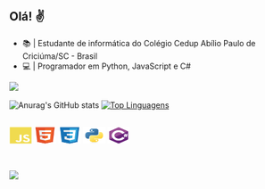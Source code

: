 ## Olá! ✌

- 📚 | Estudante de informática do Colégio Cedup Abílio Paulo de Criciúma/SC - Brasil
- 💻 | Programador em Python, JavaScript e C#

<img src=https://www.gifs-animados.net/barra/barra45.gif>

![Anurag's GitHub stats](https://github-readme-stats.vercel.app/api?username=felipe-b-ribeiro&theme=radical&show_icons=true)
[![Top Linguagens](https://github-readme-stats.vercel.app/api/top-langs/?username=felipe-b-ribeiro&layout=compact)](https://github.com/anuraghazra/github-readme-stats)

<div style="display: inline_block"><br>
  <img align="center" alt="JavaScript" height="30" width="40" src="https://raw.githubusercontent.com/devicons/devicon/master/icons/javascript/javascript-plain.svg">
  <img align="center" alt="HTML" height="30" width="40" src="https://raw.githubusercontent.com/devicons/devicon/master/icons/html5/html5-original.svg">
  <img align="center" alt="CSS" height="30" width="40" src="https://raw.githubusercontent.com/devicons/devicon/master/icons/css3/css3-original.svg">     
  <img align="center" alt="Python" height="30" width="40" src="https://raw.githubusercontent.com/devicons/devicon/master/icons/python/python-original.svg">
  <img align="center" alt="CSharp" height="30" width="40" src="https://raw.githubusercontent.com/devicons/devicon/master/icons/csharp/csharp-original.svg">
</div>
 <br><br>
 
<div> 
  
  <a href = "mailto:lipaohsff@gmail.com"><img src="https://img.shields.io/badge/-Gmail-%23333?style=for-the-badge&logo=gmail&logoColor=white" target="_blank"></a>

</div>
